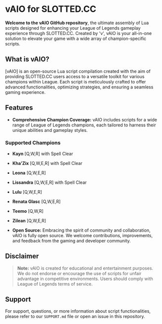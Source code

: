 # vAIO for SLOTTED.CC

**Welcome to the vAIO GitHub repository**, the ultimate assembly of Lua scripts designed for enhancing your League of Legends gameplay experience through SLOTTED.CC. Created by 'v', vAIO is your all-in-one solution to elevate your game with a wide array of champion-specific scripts.

## What is vAIO?

[vAIO] is an open-source Lua script compilation created with the aim of providing SLOTTED.CC users access to a versatile toolkit for various champions within League. Each script is meticulously crafted to offer advanced functionalities, optimizing strategies, and ensuring a seamless gaming experience.

## Features

- **Comprehensive Champion Coverage:** vAIO includes scripts for a wide range of League of Legends champions, each tailored to harness their unique abilities and gameplay styles.

### Supported Champions

- **Kayn** [Q,W,R] with Spell Clear
- **Kha'Zix** [Q,W,E,R] with Spell Clear
- **Leona** [Q,W,E,R]
- **Lissandra** [Q,W,E,R] with Spell Clear
- **Lulu** [Q,W,E,R]
- **Renata Glasc** [Q,W,E,R]
- **Teemo** [Q,W,R]
- **Zilean** [Q,W,E,R]

- **Open Source:** Embracing the spirit of community and collaboration, vAIO is fully open source. We welcome contributions, improvements, and feedback from the gaming and developer community.

## Disclaimer

> **Note:** vAIO is created for educational and entertainment purposes. We do not endorse or encourage the use of scripts for unfair advantage in competitive environments. Users should comply with League of Legends terms of service.

## Support

For support, questions, or more information about script functionalities, please refer to our `SUPPORT.md` file or open an issue in this repository.
